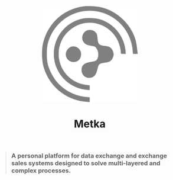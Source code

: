 <div align="center">
    <br />
    <img src='./assets/icon/logo.svg' width="260" height="260" alt="logo" />
    <br />
    <h1>Metka</h1>
</div>

<br />

> ### A personal platform for data exchange and exchange sales systems designed to solve multi-layered and complex processes.
